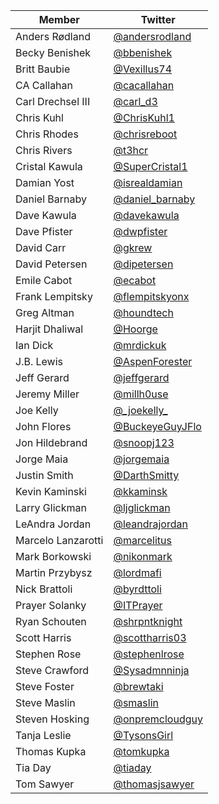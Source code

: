 | Member | Twitter |
| --- | --- |
| Anders Rødland | [@andersrodland](https://twitter.com/andersrodland) |
| Becky Benishek | [@bbenishek](https://twitter.com/bbenishek) |
| Britt Baubie | [@Vexillus74](https://twitter.com/Vexillus74) |
| CA Callahan | [@cacallahan](https://twitter.com/cacallahan) |
| Carl Drechsel III | [@carl_d3](https://twitter.com/carl_d3) |
| Chris Kuhl | [@ChrisKuhl1](https://twitter.com/ChrisKuhl1) |
| Chris Rhodes | [@chrisreboot](https://twitter.com/chrisreboot) |
| Chris Rivers | [@t3hcr](https://twitter.com/t3hcr) |
| Cristal Kawula | [@SuperCristal1](https://twitter.com/SuperCristal1) |
| Damian Yost | [@isrealdamian](https://twitter.com/isrealdamian) |
| Daniel Barnaby | [@daniel_barnaby](https://twitter.com/daniel_barnaby) |
| Dave Kawula | [@davekawula](https://twitter.com/davekawula) |
| Dave Pfister | [@dwpfister](https://twitter.com/dwpfister) |
| David Carr | [@gkrew](https://twitter.com/gkrew) |
| David Petersen | [@dipetersen](https://twitter.com/dipetersen) |
| Emile Cabot | [@ecabot](https://twitter.com/ecabot) |
| Frank Lempitsky | [@flempitskyonx](https://twitter.com/flempitskyonx) |
| Greg Altman | [@houndtech](https://twitter.com/houndtech) |
| Harjit Dhaliwal | [@Hoorge](https://twitter.com/Hoorge) |
| Ian Dick | [@mrdickuk](https://twitter.com/mrdickuk) |
| J.B. Lewis | [@AspenForester](https://twitter.com/AspenForester) |
| Jeff Gerard | [@jeffgerard](https://twitter.com/jeffgerard) |
| Jeremy Miller | [@millh0use](https://twitter.com/millh0use) |
| Joe Kelly | [@\_joekelly\_](https://twitter.com/_joekelly_) |
| John Flores | [@BuckeyeGuyJFlo](https://twitter.com/BuckeyeGuyJFlo) |
| Jon Hildebrand | [@snoopj123](https://twitter.com/snoopj123) |
| Jorge Maia | [@jorgemaia](https://twitter.com/jorgemaia) |
| Justin Smith | [@DarthSmitty](https://twitter.com/DarthSmitty) |
| Kevin Kaminski | [@kkaminsk](https://twitter.com/kkaminsk) |
| Larry Glickman | [@ljglickman](https://twitter.com/ljglickman) |
| LeAndra Jordan | [@leandrajordan](https://twitter.com/leandrajordan) |
| Marcelo Lanzarotti | [@marcelitus](https://twitter.com/marcelitus) |
| Mark Borkowski | [@nikonmark](https://twitter.com/nikonmark) |
| Martin Przybysz | [@lordmafi](https://twitter.com/lordmafi) |
| Nick Brattoli | [@byrdttoli](https://twitter.com/byrdttoli) |
| Prayer Solanky | [@ITPrayer](https://twitter.com/ITPrayer) |
| Ryan Schouten | [@shrpntknight](https://twitter.com/shrpntknight) |
| Scott Harris | [@scottharris03](https://twitter.com/scottharris03) |
| Stephen Rose | [@stephenlrose](https://twitter.com/stephenlrose) |
| Steve Crawford | [@Sysadmnninja](https://twitter.com/Sysadmnninja) |
| Steve Foster | [@brewtaki](https://twitter.com/brewtaki) |
| Steve Maslin | [@smaslin](https://twitter.com/smaslin) |
| Steven Hosking | [@onpremcloudguy](https://twitter.com/onpremcloudguy) |
| Tanja Leslie | [@TysonsGirl](https://twitter.com/TysonsGirl) |
| Thomas Kupka | [@tomkupka](https://twitter.com/tomkupka) |
| Tia Day | [@tiaday](https://twitter.com/tiaday) |
| Tom Sawyer | [@thomasjsawyer](https://twitter.com/thomasjsawyer) |
